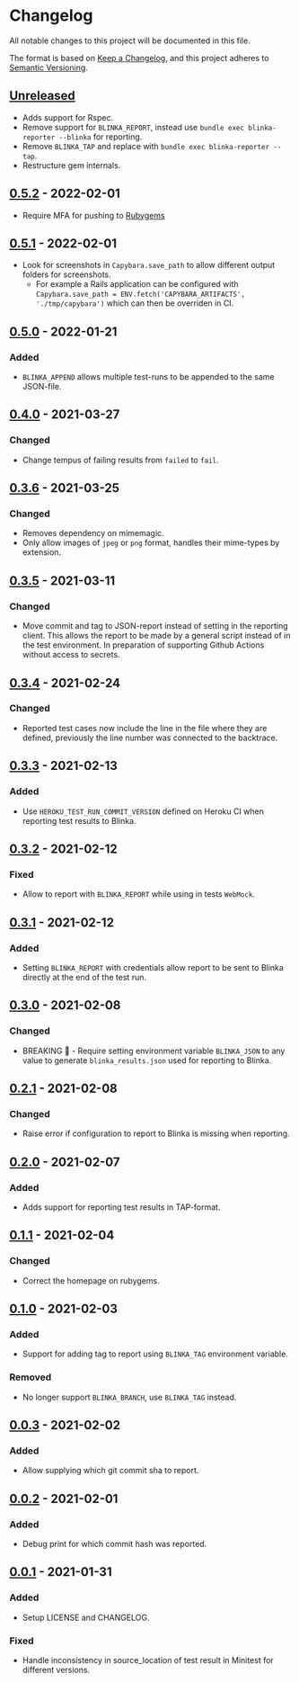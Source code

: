 # Changelog

All notable changes to this project will be documented in this file.

The format is based on [Keep a Changelog](https://keepachangelog.com/en/1.0.0/),
and this project adheres to [Semantic Versioning](https://semver.org/spec/v2.0.0.html).

## [Unreleased]

- Adds support for Rspec.
- Remove support for `BLINKA_REPORT`, instead use `bundle exec blinka-reporter --blinka` for reporting.
- Remove `BLINKA_TAP` and replace with `bundle exec blinka-reporter --tap`.
- Restructure gem internals.

## [0.5.2] - 2022-02-01

- Require MFA for pushing to [Rubygems](https://guides.rubygems.org/mfa-requirement-opt-in/)

## [0.5.1] - 2022-02-01

- Look for screenshots in `Capybara.save_path` to allow different output folders for screenshots.
  - For example a Rails application can be configured with `Capybara.save_path = ENV.fetch('CAPYBARA_ARTIFACTS', './tmp/capybara')` which can then be overriden in CI.

## [0.5.0] - 2022-01-21

### Added

- `BLINKA_APPEND` allows multiple test-runs to be appended to the same JSON-file.

## [0.4.0] - 2021-03-27

### Changed

- Change tempus of failing results from `failed` to `fail`.

## [0.3.6] - 2021-03-25

### Changed

- Removes dependency on mimemagic.
- Only allow images of `jpeg` or `png` format, handles their mime-types by extension.

## [0.3.5] - 2021-03-11

### Changed

- Move commit and tag to JSON-report instead of setting in the reporting client.
  This allows the report to be made by a general script instead of in the test environment. In preparation of supporting Github Actions without access to secrets.

## [0.3.4] - 2021-02-24

### Changed

- Reported test cases now include the line in the file where they are defined, previously the line number was connected to the backtrace.

## [0.3.3] - 2021-02-13

### Added

- Use `HEROKU_TEST_RUN_COMMIT_VERSION` defined on Heroku CI when reporting test results to Blinka.

## [0.3.2] - 2021-02-12

### Fixed

- Allow to report with `BLINKA_REPORT` while using in tests `WebMock`.

## [0.3.1] - 2021-02-12

### Added

- Setting `BLINKA_REPORT` with credentials allow report to be sent to Blinka directly at the end of the test run.

## [0.3.0] - 2021-02-08

### Changed

- BREAKING 🚨 - Require setting environment variable `BLINKA_JSON` to any value to generate `blinka_results.json` used for reporting to Blinka.

## [0.2.1] - 2021-02-08

### Changed

- Raise error if configuration to report to Blinka is missing when reporting.

## [0.2.0] - 2021-02-07

### Added

- Adds support for reporting test results in TAP-format.

## [0.1.1] - 2021-02-04

### Changed

- Correct the homepage on rubygems.

## [0.1.0] - 2021-02-03

### Added

- Support for adding tag to report using `BLINKA_TAG` environment variable.

### Removed

- No longer support `BLINKA_BRANCH`, use `BLINKA_TAG` instead.

## [0.0.3] - 2021-02-02

### Added

- Allow supplying which git commit sha to report.

## [0.0.2] - 2021-02-01

### Added

- Debug print for which commit hash was reported.

## [0.0.1] - 2021-01-31

### Added

- Setup LICENSE and CHANGELOG.

### Fixed

- Handle inconsistency in source_location of test result in Minitest for different versions.

[unreleased]: https://github.com/davidwessman/blinka_reporter/compare/v0.5.2...HEAD
[0.5.2]: https://github.com/davidwessman/blinka_reporter/compare/v0.5.1...v0.5.2
[0.5.1]: https://github.com/davidwessman/blinka_reporter/compare/v0.5.0...v0.5.1
[0.5.0]: https://github.com/davidwessman/blinka_reporter/compare/v0.4.0...v0.5.0
[0.4.0]: https://github.com/davidwessman/blinka_reporter/compare/v0.3.6...v0.4.0
[0.3.6]: https://github.com/davidwessman/blinka_reporter/compare/v0.3.5...v0.3.6
[0.3.5]: https://github.com/davidwessman/blinka_reporter/compare/v0.3.4...v0.3.5
[0.3.4]: https://github.com/davidwessman/blinka_reporter/compare/v0.3.3...v0.3.4
[0.3.3]: https://github.com/davidwessman/blinka_reporter/compare/v0.3.2...v0.3.3
[0.3.2]: https://github.com/davidwessman/blinka_reporter/compare/v0.3.1...v0.3.2
[0.3.1]: https://github.com/davidwessman/blinka_reporter/compare/v0.3.0...v0.3.1
[0.3.0]: https://github.com/davidwessman/blinka_reporter/compare/v0.2.1...v0.3.0
[0.2.1]: https://github.com/davidwessman/blinka_reporter/compare/v0.2.0...v0.2.1
[0.2.0]: https://github.com/davidwessman/blinka_reporter/compare/v0.1.1...v0.2.0
[0.1.1]: https://github.com/davidwessman/blinka_reporter/compare/v0.1.0...v0.1.1
[0.1.0]: https://github.com/davidwessman/blinka_reporter/compare/v0.0.3...v0.1.0
[0.0.3]: https://github.com/davidwessman/blinka_reporter/compare/v0.0.2...v0.0.3
[0.0.2]: https://github.com/davidwessman/blinka_reporter/compare/v0.0.1...v0.0.2
[0.0.1]: https://github.com/davidwessman/blinka_reporter/releases/tag/v0.0.1
